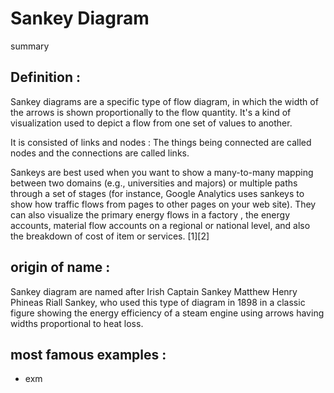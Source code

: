 # Sankey Diagram

summary

## Definition :

Sankey diagrams are a specific type of flow diagram, in which the width of the arrows is shown proportionally to the flow quantity.
It's a kind of visualization used to depict a flow from one set of values to another.

It is consisted of links and nodes : The things being connected are called nodes and the connections are called links. 

Sankeys are best used when you want to show a many-to-many mapping between two domains (e.g., universities and majors) or multiple paths through a set of stages (for instance, Google Analytics uses sankeys to show how traffic flows from pages to other pages on your web site). They can also visualize the primary energy flows in a factory , the energy accounts, material flow accounts on a regional or national level, and also the breakdown of cost of item or services.
[1][2]

## origin of name :

Sankey diagram are named after Irish Captain Sankey Matthew Henry Phineas Riall Sankey,  who used this type of diagram in 1898 in a classic figure showing the energy efficiency of a steam engine using arrows having widths proportional to heat loss.




## most famous examples :

* exm
